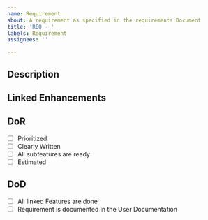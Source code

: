 ```yaml
---
name: Requirement
about: A requirement as specified in the requirements Document
title: 'REQ - '
labels: Requirement
assignees: ''

---
```


## Description

## Linked Enhancements

## DoR
- [ ] Prioritized
- [ ] Clearly Written
- [ ] All subfeatures are ready
- [ ] Estimated

## DoD
- [ ] All linked Features are done
- [ ] Requirement is documented in the User Documentation
